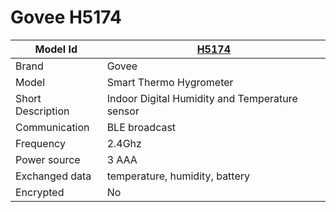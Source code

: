 # Govee H5174

|Model Id|[H5174](https://github.com/theengs/decoder/blob/development/src/devices/H5102_json.h)|
|-|-|
|Brand|Govee|
|Model|Smart Thermo Hygrometer|
|Short Description|Indoor Digital Humidity and Temperature sensor|
|Communication|BLE broadcast|
|Frequency|2.4Ghz|
|Power source|3 AAA|
|Exchanged data|temperature, humidity, battery|
|Encrypted|No|
